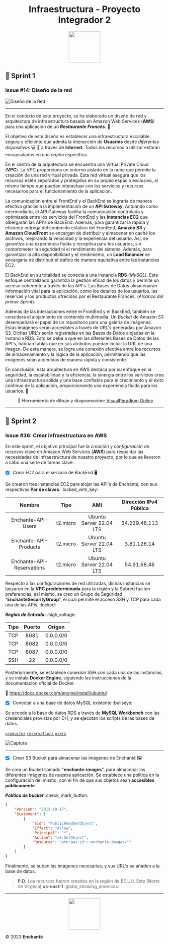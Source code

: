 <h1 style="text-align:center;">Infraestructura - Proyecto Integrador 2</h1>

<div style="text-align:center;">
  <img src="https://cdn-icons-png.flaticon.com/512/3043/3043454.png" height="100" width="100"/>
</div>

## :rocket: Sprint 1

### **Issue #14: Diseño de la red**

![Diseño de la Red](/Infraestructura/Disenno-Red.png)

***

En el contexto de este proyecto, se ha elaborado un diseño de red y arquitectura de infraestructura basado en Amazon Web Services (**AWS**) para una aplicación de un ***Restaurante Francés***. :fork_and_knife:

El objetivo de este diseño es establecer una infraestructura escalable, segura y eficiente que admita la interacción de **Usuarios** desde *diferentes dispositivos* :computer: :iphone: a través de **Internet**. Todos los recursos a utilizar estarán encapsulados en una *región* específica.

En el centro de la arquitectura se encuentra una Virtual Private Cloud (**VPC**). La VPC proporciona un entorno aislado en la nube que permite la creación de una red virtual privada. Esta red virtual asegura que los recursos estén separados y protegidos en su propio espacio exclusivo, al mismo tiempo que puedan interactuar con los servicios y recursos necesarios para el funcionamiento de la aplicación.

La comunicación entre el FrontEnd y el BackEnd se lograría de manera efectiva gracias a la implementación de un **API Gateway**. Actuando como intermediario, el API Gateway facilita la comunicación controlada y optimizada entre los servicios del FrontEnd y las **instancias EC2** que albergarán las API's de BackEnd. Además, para garantizar la rápida y eficiente entrega del contenido estático del FrontEnd, **Amazon S3** y **Amazon CloudFront** se encargan de distribuir y almacenar en caché los archivos, mejorando la velocidad y la experiencia del usuario. Así, se garantiza una experiencia fluida y receptiva para los usuarios, sin comprometer la seguridad ni el rendimiento del sistema.
Además, para garantizar la alta disponibilidad y el rendimiento, un **Load Balancer** se encargaría de distribuir el tráfico de manera equitativa entre las instancias EC2.

El BackEnd en su totalidad se conecta a una instancia **RDS** (*MySQL*). Este enfoque centralizado garantiza la gestión eficaz de los datos y permite un acceso coherente a través de las API's. Las Bases de Datos almacenarán información vital para la aplicación, como los detalles de los usuarios, las reservas y los productos ofrecidos por el Restaurante Francés. (*Alcance del primer Sprint*).

Además de las interacciones entre el FrontEnd y el BackEnd, también se considera el alojamiento de contenido multimedia. Un *Bucket* de Amazon S3 desempeñará el papel de un repositorio para una galería de imágenes. Estas imágenes serán accesibles a través de URL's generadas por Amazon S3. Dichas URL's serán registradas en las Bases de Datos alojadas en la instancia RDS. Esto se debe a que en las diferentes Bases de Datos de las API's, habrían tablas que en sus atributos puedan incluir la URL de una imagen. De esta manera, se logra una conexión efectiva entre los recursos de almacenamiento y la lógica de la aplicación, permitiendo que las imágenes sean accedidas de manera rápida y consistente.

En conclusión, esta arquitectura en AWS destaca por su enfoque en la seguridad, la escalabilidad y la eficiencia; la sinergia entre los servicios crea una infraestructura sólida y una base confiable para el crecimiento y el éxito continuo de la aplicación, proporcionando una experiencia fluida para los usuarios. :rainbow:

> :pushpin: **Herramienta de dibujo y diagramación:**
[VisualParadigm Online](https://online.visual-paradigm.com/diagrams/features/aws-architecture-diagram-tool/)

***

## :rocket: Sprint 2

### **Issue #36: Crear infraestructura en AWS**

En este sprint, el objetivo principal fue la *creación* y *configuración* de recursos clave en Amazon Web Services (**AWS**) para respaldar las necesidades de infraestructura de nuestro proyecto; por lo que se llevaron a cabo una serie de tareas clave:

- [x] Crear EC2 para el servicio de BackEnd :desktop_computer:

Se crearon tres instancias EC2 para alojar las API's de Enchanté, con sus respectivas **Par de claves**. :locked_with_key:

| Nombre                    | Tipo     | AMI                     | Dirección IPv4 Pública |
| :----:                    | :----:   | :----:                  | :----:                 |
| Enchante-API-Users        | t2.micro | Ubuntu Server 22.04 LTS | 34.229.48.113          |
| Enchante-API-Products     | t2.micro | Ubuntu Server 22.04 LTS | 3.81.126.14            |
| Enchante-API-Reservations | t2.micro | Ubuntu Server 22.04 LTS | 54.91.68.46            |

Respecto a las configuraciones de red utilizadas, dichas instancias se lanzaron en la **VPC predeterminada** para la región y la Subred fue sin preferencias; así mismo, se creo un Grupo de Seguridad "**EnchanteSecurityGroup**", el cual permite el acceso *SSH* y *TCP* para cada una de las APIs. :locked:

***Reglas de Entrada:*** :high_voltage:

| Tipo   | Puerto | Origen    |
| :----: | :----: | :----:    |    
| TCP    | 8081   | 0.0.0.0/0 |
| TCP    | 8082   | 0.0.0.0/0 |
| TCP    | 8087   | 0.0.0.0/0 |
| SSH    | 22     | 0.0.0.0/0 |

Posteriormente, se establece conexión SSH con cada una de las instancias, y se instala **Docker Engine**, siguiendo las instrucciones de la documentación oficial de Docker.

:file_folder: <https://docs.docker.com/engine/install/ubuntu/>

- [x] Conectar a una base de datos MySQL existente :bullseye:

Se accede a la base de datos RDS a través de **MySQL Workbench** con las credenciales provistas por DH, y se ejecutan los scripts de las bases de datos.

[`productos`](/Base%20de%20datos/products.sql)
[`reservations`](/Base%20de%20datos/reservation.sql)
[`users`](/Base%20de%20datos/user.sql)

![Captura](/Infraestructura/Captura.png)

***

- [x] Crear S3 Bucket para almacenar las imágenes de Enchanté :framed_picture:

Se crea un Bucket llamado "**enchante-images**", para almacenar las diferentes imágenes de nuestra aplicación. Se establece una política en la configuración del mismo, con el fin de que sus objetos sean **accesibles públicamente**.

***Política de bucket*** :check_mark_button:

```json
{
    "Version": "2012-10-17",
    "Statement": [
        {
            "Sid": "PublicReadGetObject",
            "Effect": "Allow",
            "Principal": "*",
            "Action": "s3:GetObject",
            "Resource": "arn:aws:s3:::enchante-images/*"
        }
    ]
}
```

Finalmente, se suben las imágenes necesarias, y sus URL's se añaden a la base de datos.

> **P.D.** Los recursos fueron creados en la región de EE.UU. Este (Norte de Virginia) **us-east-1** :globe_showing_americas:

***

<div style="text-align:center;">
  <img src="https://cdn-icons-png.flaticon.com/512/4682/4682602.png" height="100" width="100"/>
</div>

&copy; 2023 **Enchanté**